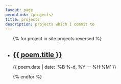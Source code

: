 ```yaml
---
layout: page
permalink: /projects/
title: projects
description: projects which I commit to
---
```


<ul class="post-list">
{% for project in site.projects reversed %}
    <li>
        <h2><a class="poem-title" href="{{ poem.url | prepend: site.baseurl }}">{{ poem.title }}</a></h2>
        <p class="post-meta">{{ poem.date | date: '%B %-d, %Y — %H:%M' }}</p>
      </li>
{% endfor %}
</ul>
